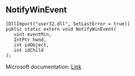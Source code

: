 ## NotifyWinEvent

```
[DllImport("user32.dll", SetLastError = true)]
public static extern void NotifyWinEvent(
   uint eventMin,
   IntPtr hwnd,
   int idObject,
   int idChild
);
```

Microsoft documentation: [Link](https://docs.microsoft.com/en-us/windows/win32/api/winuser/nf-winuser-notifywinevent)
